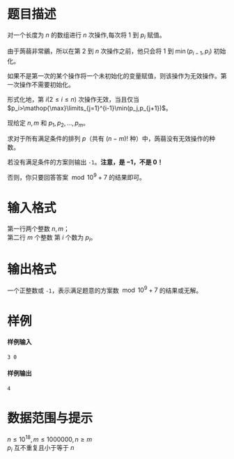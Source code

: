 
# 题目描述

对一个长度为 $n$ 的数组进行 $n$ 次操作,每次将 $1$ 到 $p_i$ 赋值。

由于蒟蒻非常鶸，所以在第 $2$ 到 $n$ 次操作之前，他只会将 $1$ 到 $\min(p_{i-1},p_i)$ 初始化。

如果不是第一次的某个操作将一个未初始化的变量赋值，则该操作为无效操作。第一次操作不需要初始化。

形式化地，第 $i(2\le i\le n)$ 次操作无效，当且仅当 $p_i>\mathop{\max}\limits_{j=1}^{i-1}\min(p_j,p_{j+1})$。

现给定 $n,m$ 和 $p_1,p_2,\ldots,p_m$。

求对于所有满足条件的排列 $p$（共有 $(n-m)!$ 种）中，蒟蒻没有无效操作的种数。

若没有满足条件的方案则输出 `-1`。**注意，是 $-1$，不是 $0$！**

否则，你只要回答答案 $\bmod 10^9+7$ 的结果即可。

# 输入格式

第一行两个整数 $n,m$；  
第二行 $m$ 个整数 第 $i$ 个数为 $p_i$。

# 输出格式

一个正整数或 `-1`，表示满足题意的方案数 $\bmod 10^9+7$ 的结果或无解。

# 样例

#### 样例输入
```plain
3 0
```

#### 样例输出
```plain
4
```


# 数据范围与提示

$n\le 10^{18},m\le 1000000,n\ge m$  
$p_i$ 互不重复且小于等于 $n$

